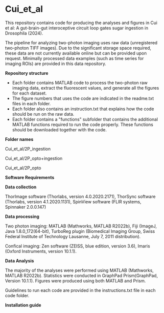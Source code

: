 # Cui_et_al
This repository contains code for producing the analyses and figures in Cui et al: A gut-brain-gut interoceptive circuit loop gates sugar ingestion in Drosophila (2024). 

The pipeline for analyzing two-photon imaging uses raw data (unregistered two-photon TIFF images). Due to the significant storage space required, these data are not currently available online but can be provided upon request. Minimally processed data examples (such as time series for imaging ROIs) are provided in this data repository. 

**Repository structure**

* Each folder contains MATLAB code to process the two-photon raw imaging data, extract the fluorescent values, and generate all the figures for each dataset.
* The figure numbers that uses the code are indicated in the readme.txt files in each folder.
* Each folder also contains an instruction.txt that explains how the code should be run on the raw data.
* Each folder contains a "functions" subfolder that contains the additional MATLAB functions required to run the code properly. These functions should be downloaded together with the code. 

**Folder names**

Cui_et_al/2P_ingestion

Cui_et_al/2P_opto+ingestion

Cui_et_al/2P_opto



**Software Requirements**

**Data collection**

ThorImage software (Thorlabs, version 4.0.2020.2171), ThorSync software (Thorlabs, version 4.1.2020.1131), SpinView software (FLIR systems, Spinnaker 2.0.0.147)

**Data processing**

Two photon imaging: MATLAB (Mathworks, MATLAB R2022b), Fiji (ImageJ, Java 1.8.0_172(64-bit), TurboReg plugin (Biomedical Imaging Group, Swiss Federal Institute of Technology Lausanne, July 7, 2011 distribution).

Confical imaging: Zen software (ZEISS, blue edition, version 3.6),  Imaris (Oxford Instruments, version 10.1.1). 

**Data Analysis**

The majority of the analyses were performed using MATLAB (Mathworks, MATLAB R2022b). 
Statistics were conducted in GraphPad Prism(GraphPad, Version 10.1.1). Figures were produced using both MATLAB and Prism. 

Guidelines to run each code are provided in the instructions.txt file in each code folder.  

**Installation guide**




